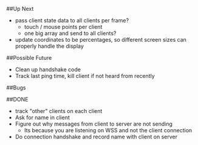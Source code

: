 ##Up Next
* pass client state data to all clients per frame?
  * touch / mouse points per client
  * one big array and send to all clients?
* update coordinates to be percentages, so different screen sizes can properly handle the display

##Possible Future
* Clean up handshake code
* Track last ping time, kill client if not heard from recently

##Bugs

##DONE
* track "other" clients on each client
* Ask for name in client  
* Figure out why messages from client to server are not sending
  * Its because you are listening on WSS and not the client connection
* Do connection handshake and record name with client on server